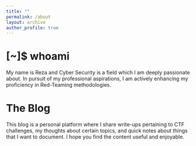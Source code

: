 ```yaml
---
title: ""
permalink: /about
layout: archive
author_profile: true
---
```

# [~]$ whoami
My name is Reza and Cyber Security is a field which I am deeply passionate about. In pursuit of my professional aspirations, I am actively enhancing my proficiency in Red-Teaming methodologies. 

# The Blog
This blog is a personal platform where I share write-ups pertaining to CTF challenges, my thoughts about certain topics, and quick notes about things that I want to document. I hope you find the content useful and enjoyable.